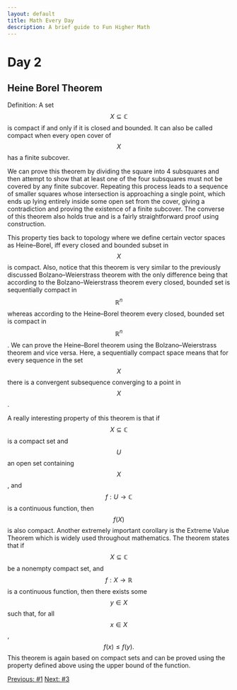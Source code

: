 ```yaml
---
layout: default
title: Math Every Day
description: A brief guide to Fun Higher Math
---
```

# Day 2

## Heine Borel Theorem

Definition: A set $$ X \subseteq \mathbb{C} $$ is compact if and only if it is closed and bounded. It can also be called compact when every open cover of $$\displaystyle X$$ has a finite subcover.

We can prove this theorem by dividing the square into 4 subsquares and then attempt to show that at least one of the four subsquares must not be covered by any finite subcover. Repeating this process leads to a sequence of smaller squares whose intersection is approaching a single point, which ends up lying entirely inside some open set from the cover, giving a contradiction and proving the existence of a finite subcover. The converse of this theorem also holds true and is a fairly straightforward proof using construction.

This property ties back to topology where we define certain vector spaces as Heine–Borel, iff every closed and bounded subset in $$X$$ is compact. Also, notice that this theorem is very similar to the previously discussed Bolzano–Weierstrass theorem with the only difference being that according to the Bolzano–Weierstrass theorem every closed, bounded set is sequentially compact in $$\mathbb{R}^{n}$$ whereas according to the Heine–Borel theorem every closed, bounded set is compact in $$\mathbb{R}^{n}$$. We can prove the Heine–Borel theorem using the Bolzano–Weierstrass theorem and vice versa. Here, a sequentially compact space means that for every sequence in the set $$X$$ there is a convergent subsequence converging to a point in $$X$$.

A really interesting property of this theorem is that if $$X \subseteq \mathbb{C}$$ is a compact set and $$U$$ an open set containing $$X$$, and $$f : U \to \mathbb{C}$$ is a continuous function, then $$f(X)$$ is also compact. Another extremely important corollary is the Extreme Value Theorem which is widely used throughout mathematics. The theorem states that if $$X \subseteq \mathbb{C}$$ be a nonempty compact set, and $$f : X \longrightarrow \mathbb{R}$$ is a continuous function, then there exists some $$y \in X$$ such that, for all $$x \in X$$, $$f(x) \le f(y).$$ This theorem is again based on compact sets and can be proved using the property defined above using the upper bound of the function.


<div class="day-nav-wrapper">
  <a href="./day1.html" class="day-nav__link">Previous: #1</a>
  <a href="./day3.html" class="day-nav__link">Next: #3</a>
</div>
